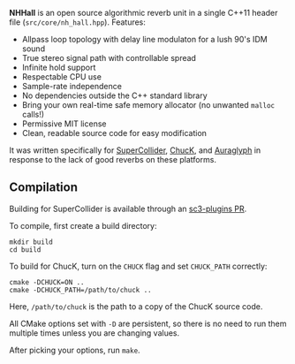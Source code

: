 **NHHall** is an open source algorithmic reverb unit in a single C++11 header file (`src/core/nh_hall.hpp`). Features:

- Allpass loop topology with delay line modulaton for a lush 90's IDM sound
- True stereo signal path with controllable spread
- Infinite hold support
- Respectable CPU use
- Sample-rate independence
- No dependencies outside the C++ standard library
- Bring your own real-time safe memory allocator (no unwanted `malloc` calls!)
- Permissive MIT license
- Clean, readable source code for easy modification

It was written specifically for [SuperCollider], [ChucK], and [Auraglyph] in response to the lack of good reverbs on these platforms.

[SuperCollider]: https://supercollider.github.io/
[ChucK]: http://chuck.stanford.edu/
[Auraglyph]: http://auraglyph.com/

## Compilation

Building for SuperCollider is available through an [sc3-plugins PR](https://github.com/supercollider/sc3-plugins/pull/193).

To compile, first create a build directory:

    mkdir build
    cd build

To build for ChucK, turn on the `CHUCK` flag and set `CHUCK_PATH` correctly:

    cmake -DCHUCK=ON ..
    cmake -DCHUCK_PATH=/path/to/chuck ..

Here, `/path/to/chuck` is the path to a copy of the ChucK source code.

All CMake options set with `-D` are persistent, so there is no need to run them multiple times unless you are changing values.

After picking your options, run `make`.
